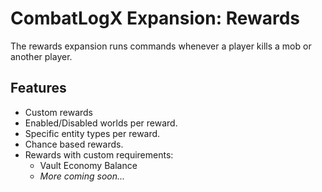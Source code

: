 # CombatLogX Expansion: Rewards
The rewards expansion runs commands whenever a player kills a mob or another player.

## Features
- Custom rewards
- Enabled/Disabled worlds per reward.
- Specific entity types per reward.
- Chance based rewards.
- Rewards with custom requirements:
  - Vault Economy Balance
  - *More coming soon...*
